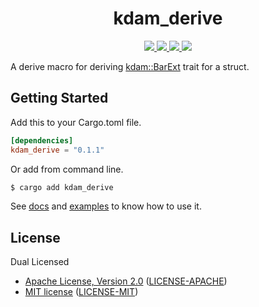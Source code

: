 <h1 align="center">kdam_derive</h1>

<p align="center">
  <a href="https://crates.io/crates/kdam_derive">
    <img src="https://img.shields.io/crates/d/kdam_derive?style=flat-square">
  </a>
  <a href="https://crates.io/crates/kdam_derive">
    <img src="https://img.shields.io/crates/v/kdam_derive?style=flat-square">
  </a>
  <a href="https://docs.rs/kdam_derive">
    <img src="https://img.shields.io/docsrs/kdam_derive?logo=docsdotrs&style=flat-square">
  </a>
  <a href="https://github.com/clitic/kdam/blob/main/kdam_derive/README.md#license">
    <img src="https://img.shields.io/crates/l/kdam_derive?style=flat-square">
  </a>
</p>

A derive macro for deriving [kdam::BarExt](https://docs.rs/kdam/latest/kdam/trait.BarExt.html) trait for a struct.

## Getting Started

Add this to your Cargo.toml file.

```toml
[dependencies]
kdam_derive = "0.1.1"
```

Or add from command line.

```bash
$ cargo add kdam_derive
```

See [docs](https://docs.rs/kdam_derive) and [examples](https://github.com/clitic/kdam/tree/main/kdam_derive/examples) to 
know how to use it.

## License

Dual Licensed

- [Apache License, Version 2.0](https://www.apache.org/licenses/LICENSE-2.0) ([LICENSE-APACHE](https://github.com/clitic/kdam/blob/main/kdam_derive/LICENSE-APACHE))
- [MIT license](https://opensource.org/licenses/MIT) ([LICENSE-MIT](https://github.com/clitic/kdam/blob/main/kdam_derive/LICENSE-MIT))

